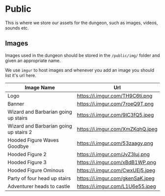 # Public

This is where we store our assets for the dungeon, such as images, videos, sounds etc.

## Images

Images used in the dungeon should be stored in the `/public/img/` folder and given an appropriate name.

We use `imgur` to host images and whenever you add an image you should list it's url here.

| Image Name                             | Url                              |
| -------------------------------------- | -------------------------------- |
| Logo                                   | https://i.imgur.com/TH9C6ti.png  |
| Banner                                 | https://i.imgur.com/7roeQ9T.png  |
| Wizard and Barbarian going up stairs   | https://i.imgur.com/9lC3fQ5.jpeg |
| Wizard and Barbarian going up stairs 2 | https://i.imgur.com/XmZKqhQ.jpeg |
| Hooded Figure Waves Goodbye            | https://i.imgur.com/53zaagy.png  |
| Hooded Figure 2                        | https://i.imgur.com/JvZ3Iuj.png  |
| Hooded Figure 3                        | https://i.imgur.com/xBdB1WP.png  |
| Hooded Figure Ominous                  | https://i.imgur.com/CwxUEj5.jpeg |
| Party of four head up stairs           | https://i.imgur.com/gkenSaK.jpeg |
| Adventurer heads to castle             | https://i.imgur.com/L1U6e55.jpeg |
